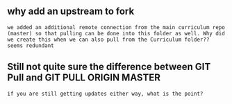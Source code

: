 ## why add an upstream to fork
    we added an additional remote connection from the main curriculum repo (master) so that pulling can be done into this folder as well. Why did we create this when we can also pull from the Curriculum folder?? seems redundant
## Still not quite sure the difference between GIT Pull and GIT PULL ORIGIN MASTER
    if you are still getting updates either way, what is the point?